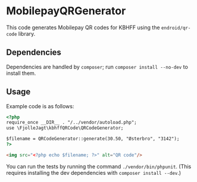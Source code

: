 # MobilepayQRGenerator

This code generates Mobilepay QR codes for KBHFF using the `endroid/qr-code` library.

## Dependencies

Dependencies are handled by `composer`; run `composer install --no-dev` to install them. 

## Usage

Example code is as follows:

```html
<?php
require_once __DIR__ . "/../vendor/autoload.php";
use \FjolleJagt\kbhffQRCode\QRCodeGenerator;

$filename = QRCodeGenerator::generate(30.50, "Østerbro", "3142");
?>

<img src="<?php echo $filename; ?>" alt="QR code"/>
```

You can run the tests by running the command `./vendor/bin/phpunit`. (This requires installing the dev dependencies with `composer install --dev`.)
